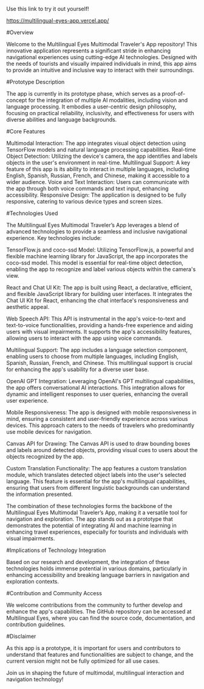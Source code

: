 Use this link to try it out yourself! 

https://multilingual-eyes-app.vercel.app/ 

#Overview

Welcome to the Multilingual Eyes Multimodal Traveler's App repository! This innovative application represents a significant stride in enhancing navigational experiences using cutting-edge AI technologies. Designed with the needs of tourists and visually impaired individuals in mind, this app aims to provide an intuitive and inclusive way to interact with their surroundings.

#Prototype Description

The app is currently in its prototype phase, which serves as a proof-of-concept for the integration of multiple AI modalities, including vision and language processing. It embodies a user-centric design philosophy, focusing on practical reliability, inclusivity, and effectiveness for users with diverse abilities and language backgrounds.

#Core Features

Multimodal Interaction: The app integrates visual object detection using TensorFlow models and natural language processing capabilities.
Real-time Object Detection: Utilizing the device's camera, the app identifies and labels objects in the user's environment in real-time.
Multilingual Support: A key feature of this app is its ability to interact in multiple languages, including English, Spanish, Russian, French, and Chinese, making it accessible to a wider audience.
Voice and Text Interaction: Users can communicate with the app through both voice commands and text input, enhancing accessibility.
Responsive Design: The application is designed to be fully responsive, catering to various device types and screen sizes.

#Technologies Used

The Multilingual Eyes Multimodal Traveler’s App leverages a blend of advanced technologies to provide a seamless and inclusive navigational experience. Key technologies include:

TensorFlow.js and coco-ssd Model: Utilizing TensorFlow.js, a powerful and flexible machine learning library for JavaScript, the app incorporates the coco-ssd model. This model is essential for real-time object detection, enabling the app to recognize and label various objects within the camera's view.

React and Chat UI Kit: The app is built using React, a declarative, efficient, and flexible JavaScript library for building user interfaces. It integrates the Chat UI Kit for React, enhancing the chat interface's responsiveness and aesthetic appeal.

Web Speech API: This API is instrumental in the app's voice-to-text and text-to-voice functionalities, providing a hands-free experience and aiding users with visual impairments. It supports the app's accessibility features, allowing users to interact with the app using voice commands.

Multilingual Support: The app includes a language selection component, enabling users to choose from multiple languages, including English, Spanish, Russian, French, and Chinese. This multilingual support is crucial for enhancing the app's usability for a diverse user base.

OpenAI GPT Integration: Leveraging OpenAI's GPT multilingual capabilities, the app offers conversational AI interactions. This integration allows for dynamic and intelligent responses to user queries, enhancing the overall user experience.

Mobile Responsiveness: The app is designed with mobile responsiveness in mind, ensuring a consistent and user-friendly experience across various devices. This approach caters to the needs of travelers who predominantly use mobile devices for navigation.

Canvas API for Drawing: The Canvas API is used to draw bounding boxes and labels around detected objects, providing visual cues to users about the objects recognized by the app.

Custom Translation Functionality: The app features a custom translation module, which translates detected object labels into the user's selected language. This feature is essential for the app's multilingual capabilities, ensuring that users from different linguistic backgrounds can understand the information presented.

The combination of these technologies forms the backbone of the Multilingual Eyes Multimodal Traveler’s App, making it a versatile tool for navigation and exploration. The app stands out as a prototype that demonstrates the potential of integrating AI and machine learning in enhancing travel experiences, especially for tourists and individuals with visual impairments.

#Implications of Technology Integration

Based on our research and development, the integration of these technologies holds immense potential in various domains, particularly in enhancing accessibility and breaking language barriers in navigation and exploration contexts.

#Contribution and Community Access

We welcome contributions from the community to further develop and enhance the app's capabilities. The GitHub repository can be accessed at Multilingual Eyes, where you can find the source code, documentation, and contribution guidelines.

#Disclaimer

As this app is a prototype, it is important for users and contributors to understand that features and functionalities are subject to change, and the current version might not be fully optimized for all use cases.

Join us in shaping the future of multimodal, multilingual interaction and navigation technology!
